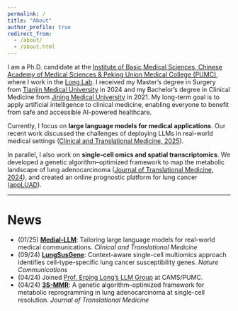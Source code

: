 ```yaml
---
permalink: /
title: "About"
author_profile: true
redirect_from:
  - /about/
  - /about.html
---
```


I am a Ph.D. candidate at the [Institute of Basic Medical Sciences, Chinese Academy of Medical Sciences & Peking Union Medical College (PUMC)](http://www.cams.ac.cn/), where I work in the [Long Lab](https://sites.google.com/view/erping-long-lab/). I received my Master’s degree in Surgery from [Tianjin Medical University](https://gs.tmu.edu.cn/) in 2024 and my Bachelor’s degree in Clinical Medicine from [Jining Medical University](https://www.jnmc.edu.cn/) in 2021. My long-term goal is to apply artificial intelligence to clinical medicine, enabling everyone to benefit from safe and accessible AI-powered healthcare.

Currently, I focus on **large language models for medical applications**. Our recent work discussed the challenges of deploying LLMs in real-world medical settings ([Clinical and Translational Medicine, 2025](https://onlinelibrary.wiley.com/doi/10.1002/ctm2.70157)).

In parallel, I also work on **single-cell omics and spatial transcriptomics**. We developed a genetic algorithm–optimized framework to map the metabolic landscape of lung adenocarcinoma ([Journal of Translational Medicine, 2024](https://translational-medicine.biomedcentral.com/articles/10.1186/s12967-024-05138-2)), and created an online prognostic platform for lung cancer ([appLUAD](https://xintisunlab.shinyapps.io/appLUAD/)).

---

# News

- (01/25) [**Medial-LLM**](https://onlinelibrary.wiley.com/doi/10.1002/ctm2.70157): Tailoring large language models for real-world medical communications. *Clinical and Translational Medicine*  
- (09/24) [**LungSusGene**](https://www.nature.com/articles/s41467-024-52356-9): Context-aware single-cell multiomics approach identifies cell-type-specific lung cancer susceptibility genes. *Nature Communications*
- (04/24) Joined [Prof. Erping Long’s LLM Group](https://sites.google.com/view/erping-long-lab/) at CAMS/PUMC.
- (04/24) [**3S-MMR**](https://translational-medicine.biomedcentral.com/articles/10.1186/s12967-024-05138-2): A genetic algorithm–optimized framework for metabolic reprogramming in lung adenocarcinoma at single-cell resolution. *Journal of Translational Medicine*

